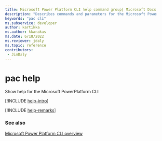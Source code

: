 ```yaml
---
title: Microsoft Power Platform CLI help command group| Microsoft Docs
description: "Describes commands and parameters for the Microsoft Power Platform CLI help command group."
keywords: "pac cli"
ms.subservice: developer
author: kartikka
ms.author: kkanakas
ms.date: 6/18/2022
ms.reviewer: jdaly
ms.topic: reference
contributors: 
 - JimDaly
---
```

<!-- 
Do not edit this file. 
This file is generated by a program and any changes will be overwritten when this topic is re-generated.
Use the include files to add additional content to this topic.
-->
# pac help

Show help for the Microsoft PowerPlatform CLI

[!INCLUDE [help-intro](includes/help-intro.md)]



[!INCLUDE [help-remarks](includes/help-remarks.md)]

### See also

[Microsoft Power Platform CLI overview](../introduction.md)